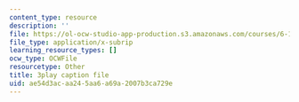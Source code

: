 ```yaml
---
content_type: resource
description: ''
file: https://ol-ocw-studio-app-production.s3.amazonaws.com/courses/6-189-multicore-programming-primer-january-iap-2007/ae54d3acaa245aa6a69a2007b3ca729e_gIuL_WdfH74.vtt
file_type: application/x-subrip
learning_resource_types: []
ocw_type: OCWFile
resourcetype: Other
title: 3play caption file
uid: ae54d3ac-aa24-5aa6-a69a-2007b3ca729e
---
```

